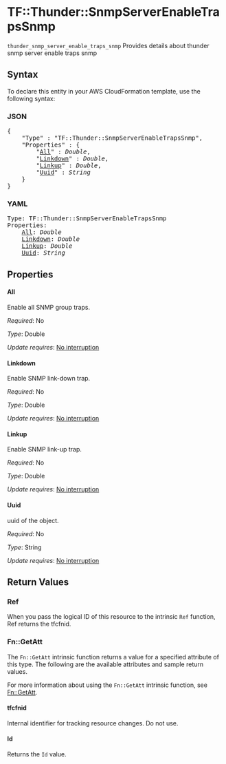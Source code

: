 # TF::Thunder::SnmpServerEnableTrapsSnmp

`thunder_snmp_server_enable_traps_snmp` Provides details about thunder snmp server enable traps snmp

## Syntax

To declare this entity in your AWS CloudFormation template, use the following syntax:

### JSON

<pre>
{
    "Type" : "TF::Thunder::SnmpServerEnableTrapsSnmp",
    "Properties" : {
        "<a href="#all" title="All">All</a>" : <i>Double</i>,
        "<a href="#linkdown" title="Linkdown">Linkdown</a>" : <i>Double</i>,
        "<a href="#linkup" title="Linkup">Linkup</a>" : <i>Double</i>,
        "<a href="#uuid" title="Uuid">Uuid</a>" : <i>String</i>
    }
}
</pre>

### YAML

<pre>
Type: TF::Thunder::SnmpServerEnableTrapsSnmp
Properties:
    <a href="#all" title="All">All</a>: <i>Double</i>
    <a href="#linkdown" title="Linkdown">Linkdown</a>: <i>Double</i>
    <a href="#linkup" title="Linkup">Linkup</a>: <i>Double</i>
    <a href="#uuid" title="Uuid">Uuid</a>: <i>String</i>
</pre>

## Properties

#### All

Enable all SNMP group traps.

_Required_: No

_Type_: Double

_Update requires_: [No interruption](https://docs.aws.amazon.com/AWSCloudFormation/latest/UserGuide/using-cfn-updating-stacks-update-behaviors.html#update-no-interrupt)

#### Linkdown

Enable SNMP link-down trap.

_Required_: No

_Type_: Double

_Update requires_: [No interruption](https://docs.aws.amazon.com/AWSCloudFormation/latest/UserGuide/using-cfn-updating-stacks-update-behaviors.html#update-no-interrupt)

#### Linkup

Enable SNMP link-up trap.

_Required_: No

_Type_: Double

_Update requires_: [No interruption](https://docs.aws.amazon.com/AWSCloudFormation/latest/UserGuide/using-cfn-updating-stacks-update-behaviors.html#update-no-interrupt)

#### Uuid

uuid of the object.

_Required_: No

_Type_: String

_Update requires_: [No interruption](https://docs.aws.amazon.com/AWSCloudFormation/latest/UserGuide/using-cfn-updating-stacks-update-behaviors.html#update-no-interrupt)

## Return Values

### Ref

When you pass the logical ID of this resource to the intrinsic `Ref` function, Ref returns the tfcfnid.

### Fn::GetAtt

The `Fn::GetAtt` intrinsic function returns a value for a specified attribute of this type. The following are the available attributes and sample return values.

For more information about using the `Fn::GetAtt` intrinsic function, see [Fn::GetAtt](https://docs.aws.amazon.com/AWSCloudFormation/latest/UserGuide/intrinsic-function-reference-getatt.html).

#### tfcfnid

Internal identifier for tracking resource changes. Do not use.

#### Id

Returns the <code>Id</code> value.

